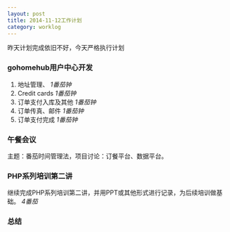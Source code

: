 ```yaml
---
layout: post
title: 2014-11-12工作计划
category: worklog
---
```


昨天计划完成依旧不好，今天严格执行计划

### gohomehub用户中心开发
1. 地址管理、  *1番茄钟*
2. Credit cards *1番茄钟*
3. 订单支付入库及其他       *1番茄钟*
4. 订单传真、邮件   *1番茄钟*
5. 订单支付完成 *1番茄钟*

### 午餐会议
主题：番茄时间管理法，项目讨论：订餐平台、数据平台。

### PHP系列培训第二讲
继续完成PHP系列培训第二讲，并用PPT或其他形式进行记录，为后续培训做基础。 *4番茄*

### 总结
